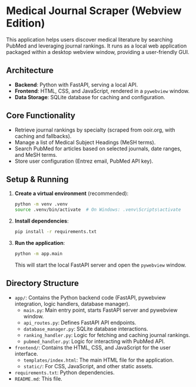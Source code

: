 # Medical Journal Scraper (Webview Edition)

This application helps users discover medical literature by searching PubMed and leveraging journal rankings. It runs as a local web application packaged within a desktop webview window, providing a user-friendly GUI.

## Architecture

- **Backend**: Python with FastAPI, serving a local API.
- **Frontend**: HTML, CSS, and JavaScript, rendered in a `pywebview` window.
- **Data Storage**: SQLite database for caching and configuration.

## Core Functionality

- Retrieve journal rankings by specialty (scraped from ooir.org, with caching and fallbacks).
- Manage a list of Medical Subject Headings (MeSH terms).
- Search PubMed for articles based on selected journals, date ranges, and MeSH terms.
- Store user configuration (Entrez email, PubMed API key).

## Setup & Running

1.  **Create a virtual environment** (recommended):
    ```bash
    python -m venv .venv
    source .venv/bin/activate  # On Windows: .venv\Scripts\activate
    ```
2.  **Install dependencies**:
    ```bash
    pip install -r requirements.txt
    ```
3.  **Run the application**:
    ```bash
    python -m app.main
    ```
    This will start the local FastAPI server and open the `pywebview` window.

## Directory Structure

- `app/`: Contains the Python backend code (FastAPI, pywebview integration, logic handlers, database manager).
  - `main.py`: Main entry point, starts FastAPI server and pywebview window.
  - `api_routes.py`: Defines FastAPI API endpoints.
  - `database_manager.py`: SQLite database interactions.
  - `ranking_handler.py`: Logic for fetching and caching journal rankings.
  - `pubmed_handler.py`: Logic for interacting with PubMed API.
- `frontend/`: Contains the HTML, CSS, and JavaScript for the user interface.
  - `templates/index.html`: The main HTML file for the application.
  - `static/`: For CSS, JavaScript, and other static assets.
- `requirements.txt`: Python dependencies.
- `README.md`: This file. 